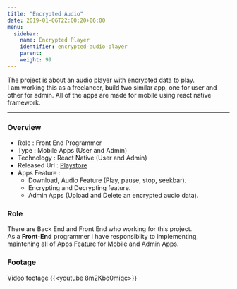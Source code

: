 ```yaml
---
title: "Encrypted Audio"
date: 2019-01-06T22:00:20+06:00
menu:
  sidebar:
    name: Encrypted Player
    identifier: encrypted-audio-player
    parent: 
    weight: 99
---
```


The project is about an audio player with encrypted data to play.  
I am working this as a freelancer, build two similar app, one for user and other for admin.
All of the apps are made for mobile using react native framework.

---
### Overview
- Role : Front End Programmer
- Type : Mobile Apps (User and Admin)
- Technology : React Native (User and Admin)
- Released Url : [Playstore](https://play.google.com/store/apps/details?id=com.ajtencryptedplayer)
- Apps Feature : 
  - Download, Audio Feature (Play, pause, stop, seekbar).
  - Encrypting and Decrypting feature.
  - Admin Apps (Upload and Delete an encrypted audio data).

### Role
There are Back End and Front End who working for this project.  
As a **Front-End** programmer I have responsiblity to implementing, maintening all of Apps Feature for Mobile and Admin Apps.

### Footage
Video footage
{{<youtube 8m2Kbo0miqc>}}